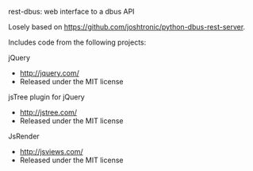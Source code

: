 rest-dbus: web interface to a dbus API

Losely based on https://github.com/joshtronic/python-dbus-rest-server.

Includes code from the following projects:

jQuery
 - http://jquery.com/
 - Released under the MIT license

jsTree plugin for jQuery
 - http://jstree.com/
 - Released under the MIT license

JsRender
 - http://jsviews.com/
 - Released under the MIT license
